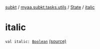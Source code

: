 [subkt](../../index.md) / [myaa.subkt.tasks.utils](../index.md) / [State](index.md) / [italic](./italic.md)

# italic

`val italic: `[`Boolean`](https://kotlinlang.org/api/latest/jvm/stdlib/kotlin/-boolean/index.html) [(source)](https://github.com/Myaamori/SubKt/blob/0.1.19/src/main/kotlin/myaa/subkt/tasks/utils/fontvalidator.kt#L14)